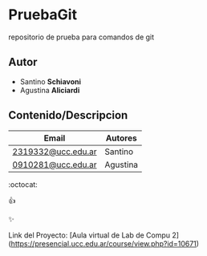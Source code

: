 # PruebaGit
repositorio de prueba para comandos de git

## Autor
* Santino **Schiavoni**
* Agustina **Aliciardi**

## Contenido/Descripcion


| Email | Autores |
|-------|---------|
|2319332@ucc.edu.ar|Santino|
|0910281@ucc.edu.ar|Agustina|

:octocat:

:+1:

:sparkles:

Link del Proyecto: [Aula virtual de Lab de Compu 2] (https://presencial.ucc.edu.ar/course/view.php?id=10671)
